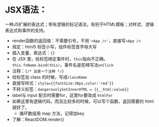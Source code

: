# JSX语法：

一种JS扩展的表达式；带有逻辑的标记语法，有别于HTML模板；对样式、逻辑表达式和事件的支持。

- render函数的返回值：不需要引号，不用`'<App />'`，直接写`<App />`
- 规定：html5 标签小写，组件标签首字母大写
- 插入变量、表达式：`{}`
- 在 JSX 里，给标签绑定事件时，`this`指向不正确。`this.fnName.bind(this)`，事件名是驼峰写法`onClick`
- 注释：`{/* 这是一个注释 */}`
- 给标签加 class 的时候，写成`className`
- 直接写样式：`style={{fontSize:30px,color:'red'}}`
- 不转义标签：`dangerouslySetInnerHTML = {{__html:value}}`
- label与 input 配合时需要for，这里for要改成 `htmlFor`
- 如果这里有逻辑代码，而且比较多的时候，可以写个函数，返回需要的 html 就好了。
  - 循环数组用 map 方法，记得加key
- 了解：ReactDOM.render()